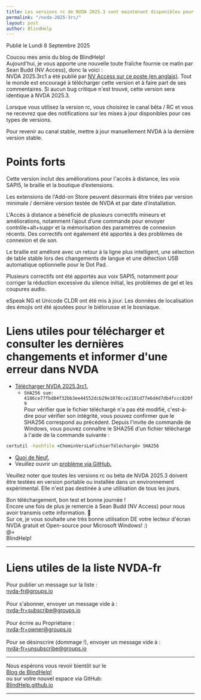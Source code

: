 ```yaml
---
title: Les versions rc de NVDA 2025.3 sont maintenant disponibles pour le téléchargement et le test
permalink: "/nvda-2025-3rc/"
layout: post
author: BlindHelp
---
```


<footer>Publié le Lundi 8 Septembre 2025</footer>


Coucou mes amis du blog de BlindHelp!    
Aujourd'hui, je vous apporte une nouvelle toute fraîche fournie ce matin par Sean Budd (NV Access), donc la voici :    
NVDA 2025.3rc1 a été publié par [NV Access sur ce poste (en anglais)](https://www.nvaccess.org/post/nvda-2025-3rc1/). Tout le monde est encouragé à télécharger cette version et à faire part de ses commentaires. Si aucun bug critique n'est trouvé, cette version sera identique à NVDA 2025.3.

Lorsque vous utilisez la version rc, vous choisirez le canal bêta / RC et vous ne recevrez que des notifications sur les mises à jour disponibles pour ces types de versions.

Pour revenir au canal stable, mettre à jour manuellement NVDA à la dernière version stable.

# Points forts

Cette version inclut des améliorations pour l'accès à distance, les voix SAPI5, le braille et la boutique d’extensions.

Les extensions de l'Add-on Store peuvent désormais être triées par version minimale / dernière version testée de NVDA et par date d’installation.

L'Accès à distance a bénéficié de plusieurs correctifs mineurs et améliorations, notamment l’ajout d’une commande pour envoyer contrôle+alt+suppr et la mémorisation des paramètres de connexion récents. Des correctifs ont également été apportés à des problèmes de connexion et de son.

Le braille est amélioré avec un retour à la ligne plus intelligent, une sélection de table stable lors des changements de langue et une détection USB automatique optionnelle pour le Dot Pad.

Plusieurs correctifs ont été apportés aux voix SAPI5, notamment pour corriger la réduction excessive du silence initial, les problèmes de gel et les coupures audio.

eSpeak NG et Unicode CLDR ont été mis à jour. Les données de localisation des émojis ont été ajoutées pour le biélorusse et le bosniaque.

# Liens utiles pour télécharger et consulter les dernières changements et informer d'une erreur dans NVDA

- [Télécharger NVDA 2025.3rc1.](https://download.nvaccess.org/releases/2025.3rc1/nvda_2025.3rc1.exe)
  - ```SHA256 sum: 4186ce77fbd84f32bb3ee44552dcb29e1070cce2101d77e6d4d7db4fccc820f9```    
Pour vérifier que le fichier téléchargé n'a pas été modifié, c'est-à-dire pour vérifier son intégrité, vous pouvez confirmer que le SHA256 correspond au précédent. Depuis l'invite de commande de Windows, vous pouvez connaître le SHA256 d'un fichier téléchargé à l'aide de la commande suivante :    
```cmd
certutil -hashfile <CheminVersLeFichierTéléchargé> SHA256
```
- [Quoi de Neuf.](https://download.nvaccess.org/releases/2025.3rc1/documentation/fr/changes.html)
- Veuillez ouvrir un [problème via GitHub.](https://github.com/nvaccess/nvda/issues)

Veuillez noter que toutes les versions rc ou béta de NVDA 2025.3 doivent être testées en version portable ou installée dans un environnement expérimental. Elle n'est pas destinée à une utilisation de tous les jours.

Bon téléchargement, bon test et bonne journée !    
Encore une fois de plus je remercie à Sean Budd (NV Access) pour nous avoir transmis cette information. 🤝    
Sur ce, je vous souhaite une très bonne utilisation DE votre lecteur d'écran NVDA gratuit et Open-source pour Microsoft Windows! :)    
@+    
BlindHelp!    

---

# Liens utiles de la liste NVDA-fr #

Pour publier un message sur la liste :    
[nvda-fr@groups.io](mailto:nvda-fr@groups.io)    
<br>
Pour s'abonner, envoyer un message vide à :    
[nvda-fr+subscribe@groups.io](mailto:nvda-fr+subscribe@groups.io)    
<br>
Pour écrire au Propriétaire :    
[nvda-fr+owner@groups.io](mailto:nvda-fr+owner@groups.io)    
<br>
Pour se désinscrire (dommage !), envoyer un message vide à :    
[nvda-fr+unsubscribe@groups.io](mailto:nvda-fr+unsubscribe@groups.io)    

---

Nous espérons vous revoir bientôt sur le      
[Blog de BlindHelp!](http://blindhelp.blogspot.fr/)                    
ou sur  votre nouvel espace via GitHub:                     
[BlindHelp.github.io](https://blindhelp.github.io)                    

---
